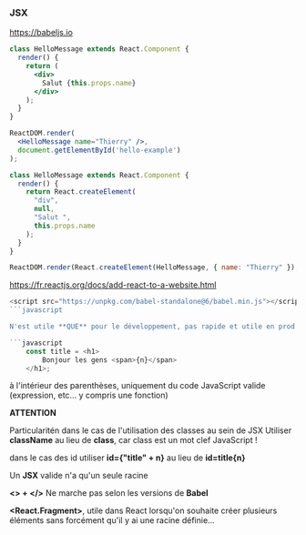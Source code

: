### JSX

https://babeljs.io

```jsx
class HelloMessage extends React.Component {
  render() {
    return (
      <div>
        Salut {this.props.name}
      </div>
    );
  }
}

ReactDOM.render(
  <HelloMessage name="Thierry" />,
  document.getElementById('hello-example')
);
```

```javascript
class HelloMessage extends React.Component {
  render() {
    return React.createElement(
      "div",
      null,
      "Salut ",
      this.props.name
    );
  }
}

ReactDOM.render(React.createElement(HelloMessage, { name: "Thierry" }), document.getElementById('hello-example'));
```



https://fr.reactjs.org/docs/add-react-to-a-website.html

```javascript
<script src="https://unpkg.com/babel-standalone@6/babel.min.js"></script>
```javascript

N'est utile **QUE** pour le développement, pas rapide et utile en prod !!!!

```javascript
	const title = <h1>
		Bonjour les gens <span>{n}</span>
	</h1>;
```
à l'intérieur des parenthèses, uniquement du code JavaScript valide (expression, etc... y compris une fonction)

**ATTENTION**

Particularitén dans le cas de l'utilisation des classes au sein de JSX
Utiliser **className** au lieu de **class**, car class est un mot clef JavaScript !

dans le cas des id utiliser **id={"title" + n}** au lieu de **id=title{n}**

Un **JSX** valide n'a qu'un seule racine

**<> + </>** Ne marche pas selon les versions de **Babel**

**<React.Fragment>**, utile dans React lorsqu'on souhaite créer plusieurs éléments sans forcément qu'il y ai une racine définie...

